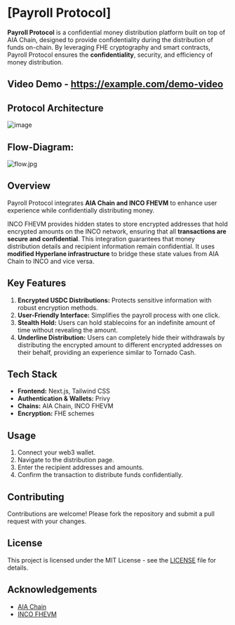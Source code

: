 # [Payroll Protocol]

**Payroll Protocol** is a confidential money distribution platform built on top of AIA Chain, designed to provide confidentiality during the distribution of funds on-chain. By leveraging FHE cryptography and smart contracts, Payroll Protocol ensures the **confidentiality**, security, and efficiency of money distribution.

## Video Demo - https://example.com/demo-video

## Protocol Architecture 
![image](https://github.com/TechieeGeeeks/PayRoll_Protocol/assets/99035115/f47981a2-395b-4c38-9f6b-47addb97732d)

## Flow-Diagram:
![flow.jpg](https://cdn.dorahacks.io/static/files/190774c66d9b0c61478004b4beda3ee1.jpg)

## Overview
Payroll Protocol integrates **AIA Chain and INCO FHEVM** to enhance user experience while confidentially distributing money.

INCO FHEVM provides hidden states to store encrypted addresses that hold encrypted amounts on the INCO network, ensuring that all **transactions are secure and confidential**. This integration guarantees that money distribution details and recipient information remain confidential. It uses **modified Hyperlane infrastructure** to bridge these state values from AIA Chain to INCO and vice versa.

## Key Features
1. **Encrypted USDC Distributions:** Protects sensitive information with robust encryption methods.
2. **User-Friendly Interface:** Simplifies the payroll process with one click.
3. **Stealth Hold:** Users can hold stablecoins for an indefinite amount of time without revealing the amount.
4. **Underline Distribution:** Users can completely hide their withdrawals by distributing the encrypted amount to different encrypted addresses on their behalf, providing an experience similar to Tornado Cash.

## Tech Stack
- **Frontend:** Next.js, Tailwind CSS
- **Authentication & Wallets:** Privy
- **Chains:** AIA Chain, INCO FHEVM
- **Encryption:** FHE schemes

## Usage
1. Connect your web3 wallet.
2. Navigate to the distribution page.
3. Enter the recipient addresses and amounts.
4. Confirm the transaction to distribute funds confidentially.

## Contributing
Contributions are welcome! Please fork the repository and submit a pull request with your changes.

## License
This project is licensed under the MIT License - see the [LICENSE](LICENSE) file for details.

## Acknowledgements
- [AIA Chain](https://aiachain.org/)
- [INCO FHEVM](https://inco.org/)
